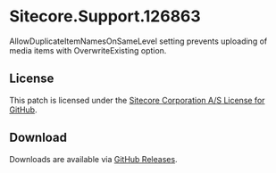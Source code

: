 # Sitecore.Support.126863
AllowDuplicateItemNamesOnSameLevel setting prevents uploading of media items with OverwriteExisting option.

## License  
This patch is licensed under the [Sitecore Corporation A/S License for GitHub](https://github.com/sitecoresupport/Sitecore.Support.126863/blob/master/LICENSE).  

## Download  
Downloads are available via [GitHub Releases](https://github.com/sitecoresupport/Sitecore.Support.126863/releases).  
